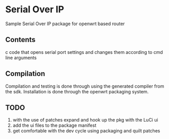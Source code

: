 # Serial Over IP 
Sample Serial Over IP package for openwrt based router 

## Contents
c code that opens serial port settings and changes them according to cmd line arguments

## Compilation
Compilation and testing is done through using the generated compiler from the sdk. Installation is done through the openwrt packaging system.

## TODO
1. with the use of patches expand and hook up the pkg with the LuCi ui 
2. add the ui files to the package manifest
3. get comfortable with the dev cycle using packaging and quilt patches
